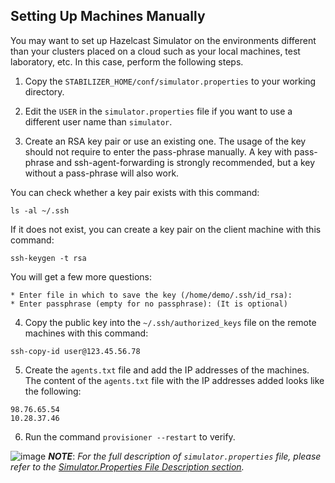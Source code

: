 

## Setting Up Machines Manually

You may want to set up Hazelcast Simulator on the environments different than your clusters placed on a cloud such as your local machines, test laboratory, etc. In this case, perform the following steps.

1. Copy the `STABILIZER_HOME/conf/simulator.properties` to your working directory.

2. Edit the `USER` in the `simulator.properties` file if you want to use a different user name than `simulator`.

3. Create an RSA key pair or use an existing one. The usage of the key should not require to enter the pass-phrase manually. A key with pass-phrase and ssh-agent-forwarding is strongly recommended, but a key without a pass-phrase will also work.

 You can check whether a key pair exists with this command:

 ```
 ls -al ~/.ssh
 ```
 If it does not exist, you can create a key pair on the client machine with this command:

 ```
 ssh-keygen -t rsa
 ```
 
 You will get a few more questions:

 	* Enter file in which to save the key (/home/demo/.ssh/id_rsa):
 	* Enter passphrase (empty for no passphrase): (It is optional)

4. Copy the public key into the `~/.ssh/authorized_keys` file on the remote machines with this command:

 ```
 ssh-copy-id user@123.45.56.78
 ```

5. Create the `agents.txt` file and add the IP addresses of the machines. The content of the `agents.txt` file with the IP addresses added looks like the following:

 ```
 98.76.65.54
 10.28.37.46
 ```

6. Run the command `provisioner --restart` to verify.


![image](images/NoteSmall.jpg) ***NOTE***: *For the full description of `simulator.properties` file, please refer to the [Simulator.Properties File Description section](#simulator-properties-file-description).*


